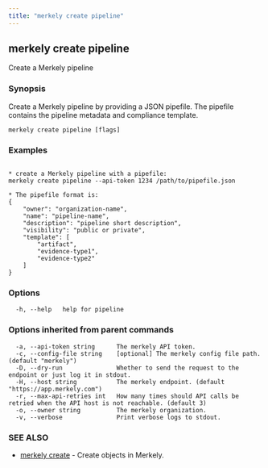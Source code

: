 ```yaml
---
title: "merkely create pipeline"
---
```


## merkely create pipeline

Create a Merkely pipeline

### Synopsis


Create a Merkely pipeline by providing a JSON pipefile.
The pipefile contains the pipeline metadata and compliance template.


```
merkely create pipeline [flags]
```

### Examples

```

* create a Merkely pipeline with a pipefile:
merkely create pipeline --api-token 1234 /path/to/pipefile.json

* The pipefile format is:
{
    "owner": "organization-name",
    "name": "pipeline-name",
    "description": "pipeline short description",
    "visibility": "public or private",
    "template": [
        "artifact",
        "evidence-type1",
		"evidence-type2"
    ]
}

```

### Options

```
  -h, --help   help for pipeline
```

### Options inherited from parent commands

```
  -a, --api-token string      The merkely API token.
  -c, --config-file string    [optional] The merkely config file path. (default "merkely")
  -D, --dry-run               Whether to send the request to the endpoint or just log it in stdout.
  -H, --host string           The merkely endpoint. (default "https://app.merkely.com")
  -r, --max-api-retries int   How many times should API calls be retried when the API host is not reachable. (default 3)
  -o, --owner string          The merkely organization.
  -v, --verbose               Print verbose logs to stdout.
```

### SEE ALSO

* [merkely create](/client_reference/merkely_create/)	 - Create objects in Merkely.

